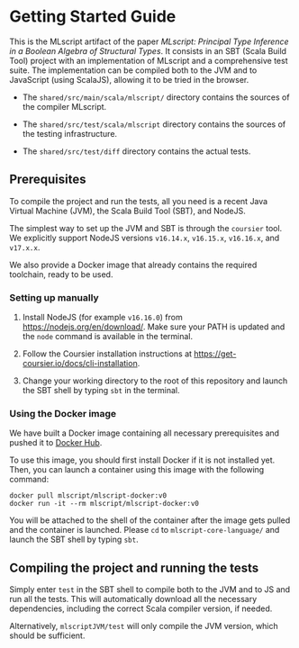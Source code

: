 # Getting Started Guide

This is the MLscript artifact of the paper *MLscript: Principal Type Inference in a Boolean Algebra of Structural Types*. It consists in an SBT (Scala Build Tool) project with an implementation of MLscript and a comprehensive test suite.
The implementation can be compiled both to the JVM and to JavaScript (using ScalaJS), allowing it to be tried in the browser.

- The `shared/src/main/scala/mlscript/` directory contains the sources of the compiler MLscript.

- The `shared/src/test/scala/mlscript` directory contains the sources of the testing infrastructure.

- The `shared/src/test/diff` directory contains the actual tests.


## Prerequisites

To compile the project and run the tests, all you need is a recent Java Virtual Machine (JVM), the Scala Build Tool (SBT), and NodeJS.

The simplest way to set up the JVM and SBT is through the `coursier` tool.
We explicitly support NodeJS versions `v16.14.x`, `v16.15.x`, `v16.16.x`, and `v17.x.x`.

We also provide a Docker image that already contains the required toolchain,
ready to be used.


### Setting up manually

1. Install NodeJS (for example `v16.16.0`) from https://nodejs.org/en/download/.
    Make sure your PATH is updated and the `node` command is available in the terminal.

2. Follow the Coursier installation instructions at https://get-coursier.io/docs/cli-installation.

3. Change your working directory to the root of this repository and launch the SBT shell by typing `sbt` in the terminal.


### Using the Docker image

We have built a Docker image containing all necessary prerequisites and pushed it to [Docker Hub](https://hub.docker.com/r/mlscript/mlscript-docker).

To use this image, you should first install Docker if it is not installed yet. Then, you can launch a container using this image with the following command:

```
docker pull mlscript/mlscript-docker:v0
docker run -it --rm mlscript/mlscript-docker:v0
```

You will be attached to the shell of the container after the image gets pulled and the container is launched.
Please `cd` to `mlscript-core-language/` and launch the SBT shell by typing `sbt`.


## Compiling the project and running the tests

Simply enter `test` in the SBT shell to compile both to the JVM and to JS and run all the tests.
This will automatically download all the necessary dependencies, including the correct Scala compiler version, if needed.

Alternatively, `mlscriptJVM/test` will only compile the JVM version, which should be sufficient.



